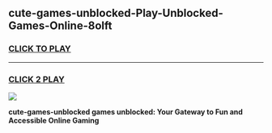 
## cute-games-unblocked-Play-Unblocked-Games-Online-8olft
<h3>
<a href="https://premium76.site?title=cute-games-unblocked&ref=24A">CLICK TO PLAY</a></h3>
<hr>

<h3>
<a href="https://premium76.site?title=cute-games-unblocked&ref=24A">CLICK 2 PLAY</a>
  
</h3>

<a href="https://premium76.site?title=cute-games-unblocked&ref=24A"><img src="https://clearcache.store/games.png"></a>


**cute-games-unblocked games unblocked: Your Gateway to Fun and Accessible Online Gaming**
